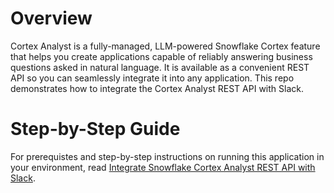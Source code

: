 # Overview

Cortex Analyst is a fully-managed, LLM-powered Snowflake Cortex feature that helps you create applications capable of reliably answering business questions asked in natural language. It is available as a convenient REST API so you can seamlessly integrate it into any application. This repo demonstrates how to integrate the Cortex Analyst REST API with Slack.

# Step-by-Step Guide

For prerequistes and step-by-step instructions on running this application in your environment, read [Integrate Snowflake Cortex Analyst REST API with Slack](https://medium.com/snowflake/integrate-snowflake-cortex-analyst-rest-api-with-slack-0b70bde3cb7b).
